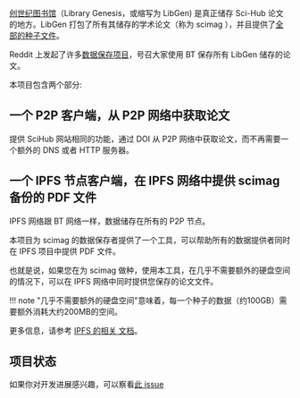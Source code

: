 [创世纪图书馆](https://zh.wikipedia.org/zh-cn/%E5%88%9B%E4%B8%96%E7%BA%AA%E5%9B%BE%E4%B9%A6%E9%A6%86)（Library Genesis，或缩写为 LibGen) 是真正储存 Sci-Hub 论文的地方。LibGen 打包了所有其储存的学术论文（称为 scimag ），并且提供了[全部的种子文件](https://libgen.rs/scimag/repository_torrent/)。

Reddit 上发起了许多[数据保存项目](https://www.reddit.com/r/DataHoarder/comments/nc27fv/rescue_mission_for_scihub_and_open_science_we_are/)，号召大家使用 BT 保存所有 LibGen 储存的论文。

本项目包含两个部分:

## 一个 P2P 客户端，从 P2P 网络中获取论文

提供 SciHub 网站相同的功能，通过 DOI 从 P2P 网络中获取论文，而不再需要一个额外的 DNS 或者 HTTP 服务器。

## 一个 IPFS 节点客户端，在 IPFS 网络中提供 scimag 备份的 PDF 文件

IPFS 网络跟 BT 网络一样，数据储存在所有的 P2P 节点。

本项目为 scimag 的数据保存者提供了一个工具，可以帮助所有的数据提供者同时在 IPFS 项目中提供 PDF 文件。

也就是说，如果您在为 scimag 做种，使用本工具，在几乎不需要额外的硬盘空间的情况下，可以在 IPFS 网络中同时提供您保存的论文文件。

<!-- prettier-ignore -->
!!! note
    "几乎不需要额外的硬盘空间"意味着，每一个种子的数据（约100GB）需要额外消耗大约200MB的空间。

更多信息，请参考 [IPFS 的相关 文档](./ipfs.md)。

## 项目状态

如果你对开发进展感兴趣，可以察看[此 issue](https://github.com/sci-hub-p2p/sci-hub-p2p/issues/2)
